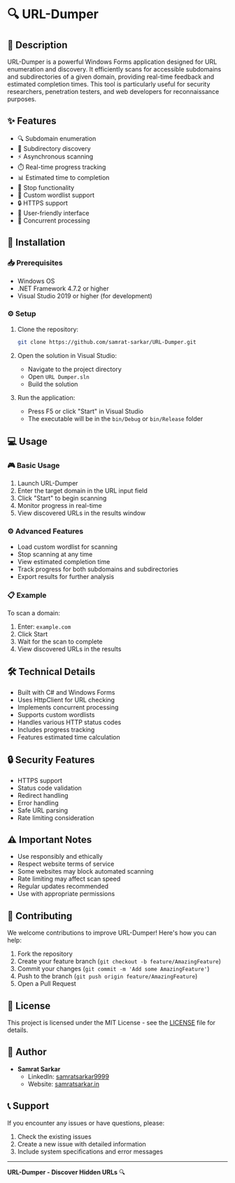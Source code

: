 # 🔍 URL-Dumper

## 📝 Description
URL-Dumper is a powerful Windows Forms application designed for URL enumeration and discovery. It efficiently scans for accessible subdomains and subdirectories of a given domain, providing real-time feedback and estimated completion times. This tool is particularly useful for security researchers, penetration testers, and web developers for reconnaissance purposes.

## ✨ Features
- 🔍 Subdomain enumeration
- 📁 Subdirectory discovery
- ⚡ Asynchronous scanning
- ⏱️ Real-time progress tracking
- 📊 Estimated time to completion
- 🛑 Stop functionality
- 📝 Custom wordlist support
- 🔒 HTTPS support
- 📱 User-friendly interface
- 🚀 Concurrent processing

## 🚀 Installation

### 📥 Prerequisites
- Windows OS
- .NET Framework 4.7.2 or higher
- Visual Studio 2019 or higher (for development)

### ⚙️ Setup
1. Clone the repository:
   ```bash
   git clone https://github.com/samrat-sarkar/URL-Dumper.git
   ```

2. Open the solution in Visual Studio:
   - Navigate to the project directory
   - Open `URL Dumper.sln`
   - Build the solution

3. Run the application:
   - Press F5 or click "Start" in Visual Studio
   - The executable will be in the `bin/Debug` or `bin/Release` folder

## 💻 Usage

### 🎮 Basic Usage
1. Launch URL-Dumper
2. Enter the target domain in the URL input field
3. Click "Start" to begin scanning
4. Monitor progress in real-time
5. View discovered URLs in the results window

### ⚙️ Advanced Features
- Load custom wordlist for scanning
- Stop scanning at any time
- View estimated completion time
- Track progress for both subdomains and subdirectories
- Export results for further analysis

### 📋 Example
To scan a domain:
1. Enter: `example.com`
2. Click Start
3. Wait for the scan to complete
4. View discovered URLs in the results

## 🛠️ Technical Details
- Built with C# and Windows Forms
- Uses HttpClient for URL checking
- Implements concurrent processing
- Supports custom wordlists
- Handles various HTTP status codes
- Includes progress tracking
- Features estimated time calculation

## 🔒 Security Features
- HTTPS support
- Status code validation
- Redirect handling
- Error handling
- Safe URL parsing
- Rate limiting consideration

## ⚠️ Important Notes
- Use responsibly and ethically
- Respect website terms of service
- Some websites may block automated scanning
- Rate limiting may affect scan speed
- Regular updates recommended
- Use with appropriate permissions

## 🤝 Contributing
We welcome contributions to improve URL-Dumper! Here's how you can help:

1. Fork the repository
2. Create your feature branch (`git checkout -b feature/AmazingFeature`)
3. Commit your changes (`git commit -m 'Add some AmazingFeature'`)
4. Push to the branch (`git push origin feature/AmazingFeature`)
5. Open a Pull Request

## 📄 License
This project is licensed under the MIT License - see the [LICENSE](LICENSE) file for details.

## 👤 Author
- **Samrat Sarkar**
  - LinkedIn: [samratsarkar9999](https://www.linkedin.com/in/samratsarkar9999/)
  - Website: [samratsarkar.in](https://samratsarkar.in/)

## 📞 Support
If you encounter any issues or have questions, please:
1. Check the existing issues
2. Create a new issue with detailed information
3. Include system specifications and error messages

---

**URL-Dumper - Discover Hidden URLs** 🔍 